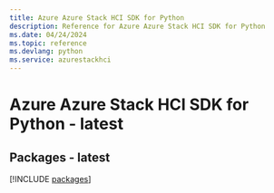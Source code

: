 ```yaml
---
title: Azure Azure Stack HCI SDK for Python
description: Reference for Azure Azure Stack HCI SDK for Python
ms.date: 04/24/2024
ms.topic: reference
ms.devlang: python
ms.service: azurestackhci
---
```

# Azure Azure Stack HCI SDK for Python - latest
## Packages - latest
[!INCLUDE [packages](azure-stack-hci-index.md)]